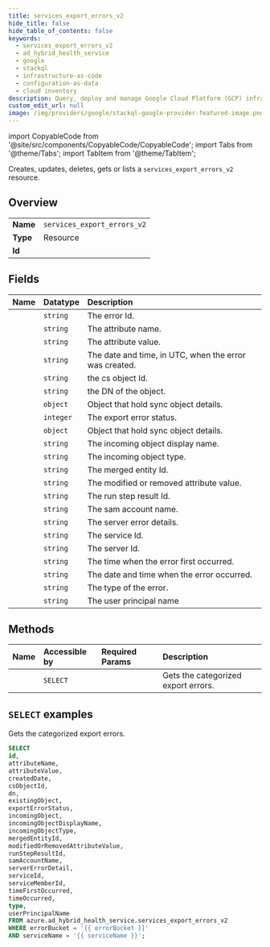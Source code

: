 ```yaml
---
title: services_export_errors_v2
hide_title: false
hide_table_of_contents: false
keywords:
  - services_export_errors_v2
  - ad_hybrid_health_service
  - google
  - stackql
  - infrastructure-as-code
  - configuration-as-data
  - cloud inventory
description: Query, deploy and manage Google Cloud Platform (GCP) infrastructure and resources using SQL
custom_edit_url: null
image: /img/providers/google/stackql-google-provider-featured-image.png
---
```


import CopyableCode from '@site/src/components/CopyableCode/CopyableCode';
import Tabs from '@theme/Tabs';
import TabItem from '@theme/TabItem';

Creates, updates, deletes, gets or lists a <code>services_export_errors_v2</code> resource.

## Overview
<table><tbody>
<tr><td><b>Name</b></td><td><code>services_export_errors_v2</code></td></tr>
<tr><td><b>Type</b></td><td>Resource</td></tr>
<tr><td><b>Id</b></td><td><CopyableCode code="azure.ad_hybrid_health_service.services_export_errors_v2" /></td></tr>
</tbody></table>

## Fields
| Name | Datatype | Description |
|:-----|:---------|:------------|
| <CopyableCode code="id" /> | `string` | The error Id. |
| <CopyableCode code="attributeName" /> | `string` | The attribute name. |
| <CopyableCode code="attributeValue" /> | `string` | The attribute value. |
| <CopyableCode code="createdDate" /> | `string` | The date and time, in UTC, when the error was created. |
| <CopyableCode code="csObjectId" /> | `string` | the cs object Id. |
| <CopyableCode code="dn" /> | `string` | the DN of the object. |
| <CopyableCode code="existingObject" /> | `object` | Object that hold sync object details. |
| <CopyableCode code="exportErrorStatus" /> | `integer` | The export error status. |
| <CopyableCode code="incomingObject" /> | `object` | Object that hold sync object details. |
| <CopyableCode code="incomingObjectDisplayName" /> | `string` | The incoming object display name. |
| <CopyableCode code="incomingObjectType" /> | `string` | The incoming object type. |
| <CopyableCode code="mergedEntityId" /> | `string` | The merged entity Id. |
| <CopyableCode code="modifiedOrRemovedAttributeValue" /> | `string` | The modified or removed attribute value. |
| <CopyableCode code="runStepResultId" /> | `string` | The run step result Id. |
| <CopyableCode code="samAccountName" /> | `string` | The sam account name. |
| <CopyableCode code="serverErrorDetail" /> | `string` | The server error details. |
| <CopyableCode code="serviceId" /> | `string` | The service Id. |
| <CopyableCode code="serviceMemberId" /> | `string` | The server Id. |
| <CopyableCode code="timeFirstOccurred" /> | `string` | The time when the error first occurred. |
| <CopyableCode code="timeOccurred" /> | `string` | The date and time when the error occurred. |
| <CopyableCode code="type" /> | `string` | The type of the error. |
| <CopyableCode code="userPrincipalName" /> | `string` | The user principal name |

## Methods
| Name | Accessible by | Required Params | Description |
|:-----|:--------------|:----------------|:------------|
| <CopyableCode code="list" /> | `SELECT` | <CopyableCode code="errorBucket, serviceName" /> | Gets the categorized export errors. |

## `SELECT` examples

Gets the categorized export errors.


```sql
SELECT
id,
attributeName,
attributeValue,
createdDate,
csObjectId,
dn,
existingObject,
exportErrorStatus,
incomingObject,
incomingObjectDisplayName,
incomingObjectType,
mergedEntityId,
modifiedOrRemovedAttributeValue,
runStepResultId,
samAccountName,
serverErrorDetail,
serviceId,
serviceMemberId,
timeFirstOccurred,
timeOccurred,
type,
userPrincipalName
FROM azure.ad_hybrid_health_service.services_export_errors_v2
WHERE errorBucket = '{{ errorBucket }}'
AND serviceName = '{{ serviceName }}';
```